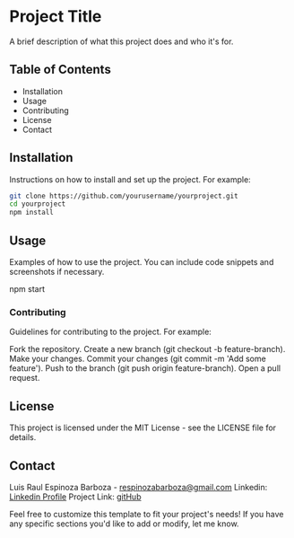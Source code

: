 # Project Title

A brief description of what this project does and who it's for.

## Table of Contents

- Installation
- Usage
- Contributing
- License
- Contact

## Installation

Instructions on how to install and set up the project. For example:

```bash
git clone https://github.com/yourusername/yourproject.git
cd yourproject
npm install
```

## Usage
Examples of how to use the project. You can include code snippets and screenshots if necessary.

npm start

### Contributing
Guidelines for contributing to the project. For example:

Fork the repository.
Create a new branch (git checkout -b feature-branch).
Make your changes.
Commit your changes (git commit -m 'Add some feature').
Push to the branch (git push origin feature-branch).
Open a pull request.

## License
This project is licensed under the MIT License - see the LICENSE file for details.

## Contact
Luis Raul Espinoza Barboza - respinozabarboza@gmail.com
Linkedin: [Linkedin Profile](https://www.linkedin.com/in/luis-ra%C3%BAl-espinoza-barboza-5b767751/)
Project Link: [gitHub](https://github.com/lreb/Facware-Base)


Feel free to customize this template to fit your project's needs! If you have any specific sections you'd like to add or modify, let me know.
